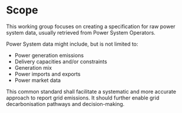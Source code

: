 # Scope

This working group focuses on creating a specification for raw power system data, usually retrieved from Power System Operators.

Power System data might include, but is not limited to:

- Power generation emissions
- Delivery capacities and/or constraints
- Generation mix
- Power imports and exports
- Power market data

This common standard shall facilitate a systematic and more accurate approach to report grid emissions. It should further enable grid decarbonisation pathways and decision-making.
